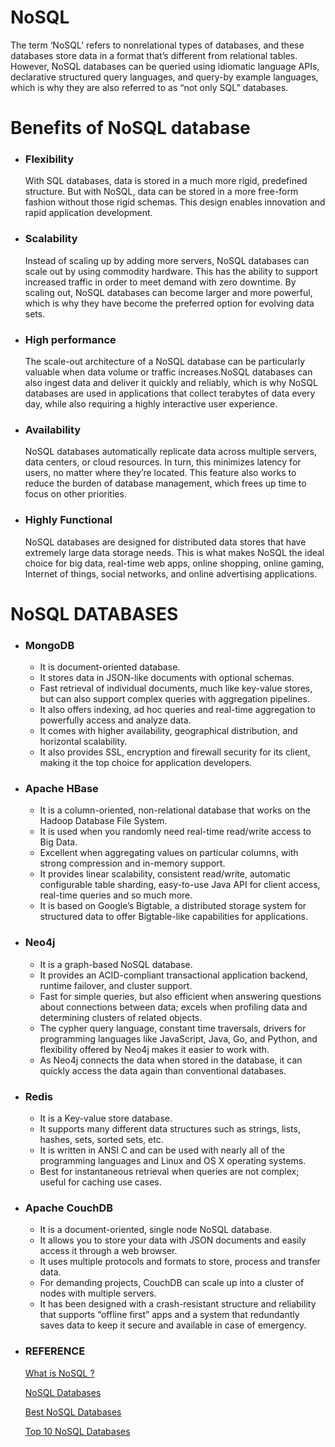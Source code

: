 # NoSQL

The term ‘NoSQL’ refers to nonrelational types of databases, and these databases store data in a format that’s different from relational tables. However, NoSQL databases can be queried using idiomatic language APIs, declarative structured query languages, and query-by example languages, which is why they are also referred to as “not only SQL” databases.

# Benefits of NoSQL database

* ### Flexibility

     With SQL databases, data is stored in a much more rigid, predefined structure. But with NoSQL, data can be stored in a more free-form fashion without those rigid schemas. This design enables innovation and rapid application development.

* ### Scalability 
    
    Instead of scaling up by adding more servers, NoSQL databases can scale out by using commodity hardware. This has the ability to support increased traffic in order to meet demand with zero downtime. By scaling out, NoSQL databases can become larger and more powerful, which is why they have become the preferred option for evolving data sets.
    
* ### High performance

    The scale-out architecture of a NoSQL database can be particularly valuable when data volume or traffic increases.NoSQL databases can also ingest data and deliver it quickly and reliably, which is why NoSQL databases are used in applications that collect terabytes of data every day, while also requiring a highly interactive user experience.
    
* ### Availability

    NoSQL databases automatically replicate data across multiple servers, data centers, or cloud resources. In turn, this minimizes latency for users, no matter where they’re located. This feature also works to reduce the burden of database management, which frees up time to focus on other priorities.
    
* ### Highly Functional

    NoSQL databases are designed for distributed data stores that have extremely large data storage needs. This is what makes NoSQL the ideal choice for big data, real-time web apps, online shopping, online gaming, Internet of things, social networks, and online advertising applications.
    
# NoSQL DATABASES
    
* ### MongoDB
  
  * It is document-oriented database.
  * It stores data in JSON-like documents with optional schemas.
  * Fast retrieval of individual documents, much like key-value stores, but can also support complex queries with aggregation pipelines.
  * It also offers indexing, ad hoc queries and real-time aggregation to powerfully access and analyze data.
  * It comes with higher availability, geographical distribution, and horizontal scalability.
  * It also provides SSL, encryption and firewall security for its client, making it the top choice for application developers.
  
* ### Apache HBase
  
  * It is a column-oriented, non-relational database that works on the Hadoop Database File System.
  * It is used when you randomly need real-time read/write access to Big Data.
  * Excellent when aggregating values on particular columns, with strong compression and in-memory support.
  * It provides linear scalability, consistent read/write, automatic configurable table sharding, easy-to-use Java API for client access, real-time queries and so much more. 
  * It is based on Google’s Bigtable, a distributed storage system for structured data to offer Bigtable-like capabilities for applications.
  
* ### Neo4j 

  * It is a graph-based NoSQL database.
  * It provides an ACID-compliant transactional application backend, runtime failover, and cluster support.
  * Fast for simple queries, but also efficient when answering questions about connections between data; excels when profiling data and determining clusters of related objects.
  * The cypher query language, constant time traversals, drivers for programming languages like JavaScript, Java, Go, and Python, and flexibility offered by Neo4j makes it easier to work with.
  * As Neo4j connects the data when stored in the database, it can quickly access the data again than conventional databases.
  
* ### Redis 
  
  * It is a Key-value store database.
  * It supports many different data structures such as strings, lists, hashes, sets, sorted sets, etc.
  * It is written in ANSI C and can be used with nearly all of the programming languages and Linux and OS X operating systems.
  * Best for instantaneous retrieval when queries are not complex; useful for caching use cases.
    
 * ### Apache CouchDB
 
    * It is a document-oriented, single node NoSQL database.
    * It allows you to store your data with JSON documents and easily access it through a web browser.
    * It uses multiple protocols and formats to store, process and transfer data.
    * For demanding projects, CouchDB can scale up into a cluster of nodes with multiple servers.
    * It has been designed with a crash-resistant structure and reliability that supports “offline first” apps and a system that redundantly saves data to keep it secure and available in case of emergency. 

* ### REFERENCE

  [What is NoSQL ?](https://www.oracle.com/in/database/nosql/what-is-nosql/)

  [NoSQL Databases](https://www.geeksforgeeks.org/top-10-open-source-nosql-databases-in-2020/)
  
  [Best NoSQL Databases](https://www.mongodb.com/nosql-explained/best-nosql-database)
  
  [Top 10 NoSQL Databases](https://www.decipherzone.com/blog-detail/nosql-databases)
    
